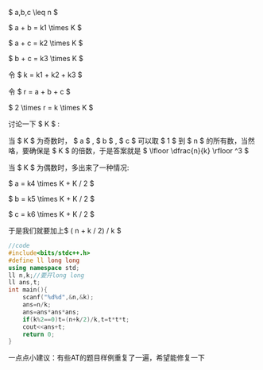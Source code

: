 $ a,b,c \leq n $

$ a + b = k1 \times K $

$ a + c = k2 \times K $

$ b + c = k3 \times K $

令 $ k = k1 + k2 + k3 $

令 $ r = a + b + c $

$ 2 \times r = k \times K $

讨论一下 $ K $ :

当 $ K $ 为奇数时， $ a $ , $ b $ , $ c $ 可以取 $ 1 $ 到 $ n $ 的所有数，当然咯，要确保是 $ K $ 的倍数，于是答案就是 $ \lfloor \dfrac{n}{k} \rfloor ^3 $ 

当 $ K $ 为偶数时，多出来了一种情况:

$ a = k4 \times K + K / 2 $

$ b = k5 \times K + K / 2 $

$ c = k6 \times K + K / 2 $

于是我们就要加上$ ( n + k / 2) / k $

```cpp
//code
#include<bits/stdc++.h>
#define ll long long
using namespace std;
ll n,k;//要开long long 
ll ans,t;
int main(){
	scanf("%d%d",&n,&k);
	ans=n/k;
	ans=ans*ans*ans;
	if(k%2==0)t=(n+k/2)/k,t=t*t*t;
	cout<<ans+t;
	return 0;
}
```

一点点小建议：有些AT的题目样例重复了一遍，希望能修复一下
